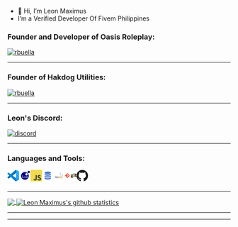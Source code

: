 - 👋 Hi, I’m Leon Maximus 
- I’m a Verified Developer Of Fivem Philippines 

### Founder and Developer of Oasis Roleplay:
[![rbuella](https://cdn.discordapp.com/attachments/924836260097454092/1019976841307639828/OASIS_ROUND_FULL_1.png?width=382&height=382)][github]

----

### Founder of Hakdog Utilities:
[![rbuella](https://cdn.discordapp.com/attachments/924836260097454092/1019976361118552125/Hakdog.png?width=382&height=382)][DevelopmentTeam]

---
### Leon's Discord:
[![discord](https://cdn.discordapp.com/attachments/924836260097454092/1019971228460662785/Screenshot_2251.png)][discord]

----

### Languages and Tools:

[<img align="left" alt="Visual Studio Code" width="26px" src="https://raw.githubusercontent.com/github/explore/80688e429a7d4ef2fca1e82350fe8e3517d3494d/topics/visual-studio-code/visual-studio-code.png" />][repos]
[<img align="left" alt="Lua" width="26px" src="https://raw.githubusercontent.com/github/explore/80688e429a7d4ef2fca1e82350fe8e3517d3494d/topics/lua/lua.png" />][repos]
[<img align="left" alt="JavaScript" width="26px" src="https://raw.githubusercontent.com/github/explore/80688e429a7d4ef2fca1e82350fe8e3517d3494d/topics/javascript/javascript.png" />][repos]
[<img align="left" alt="SQL" width="26px" src="https://raw.githubusercontent.com/github/explore/80688e429a7d4ef2fca1e82350fe8e3517d3494d/topics/sql/sql.png" />][repos]
[<img align="left" alt="MySQL" width="26px" src="https://raw.githubusercontent.com/github/explore/80688e429a7d4ef2fca1e82350fe8e3517d3494d/topics/mysql/mysql.png" />][repos]
[<img align="left" alt="Git" width="26px" src="https://raw.githubusercontent.com/github/explore/80688e429a7d4ef2fca1e82350fe8e3517d3494d/topics/git/git.png" />][repos]
[<img align="left" alt="GitHub" width="26px" src="https://raw.githubusercontent.com/github/explore/78df643247d429f6cc873026c0622819ad797942/topics/github/github.png" />][repos]

<br />
<br />

---

<a href="https://github.com/rbuella">
  <img align="center" src="https://github-readme-stats.vercel.app/api/top-langs/?username=ItsAmmarB&theme=dark&hide_langs_below=1" />
</a>

<a href="https://github.com/rbuella">
 <img align="center" src="https://github-readme-stats.vercel.app/api?username=rbuella&show_icons=true&theme=dark&line_height=27" alt="Leon Maximus's github statistics"/>
</a>

---

[DevelopmentTeam]: https://discord.gg/2CKYaSYShC
[discord]: https://discordapp.com/users/742053453500645427
[repos]: https://github.com/rbuella?tab=repositories
[github]: https://github.com/rbuella

---


